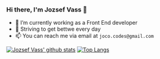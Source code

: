 ### Hi there, I'm Jozsef Vass 👋

- 🔭 I’m currently working as a Front End developer
- 🌱 Striving to get bettwe every day
- 📫 You can reach me via email at `joco.codes@gmail.com`

<!--
**jocovass/jocovass** is a ✨ _special_ ✨ repository because its `README.md` (this file) appears on your GitHub profile.

Here are some ideas to get you started:

- 👯 I’m looking to collaborate on ...
- 🤔 I’m looking for help with ...
- 💬 Ask me about ...
- 😄 Pronouns: ...
- ⚡ Fun fact: ...
-->


[![Jozsef Vass' github stats](https://github-readme-stats.vercel.app/api?username=jocovass&theme=tokyonight)](https://github.com/jocovass/github-readme-stats )
[![Top Langs](https://github-readme-stats.vercel.app/api/top-langs/?username=jocovass&layout=compact)](https://github.com/jocovass/github-readme-stats)
